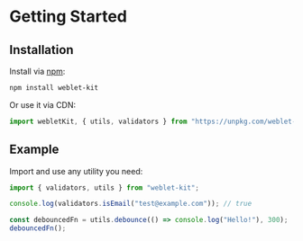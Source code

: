 # Getting Started

## Installation

Install via [npm](https://www.npmjs.com/package/weblet-kit):

```bash
npm install weblet-kit
```

Or use it via CDN:

```js
import webletKit, { utils, validators } from "https://unpkg.com/weblet-kit";
```

## Example

Import and use any utility you need:

```js
import { validators, utils } from "weblet-kit";

console.log(validators.isEmail("test@example.com")); // true

const debouncedFn = utils.debounce(() => console.log("Hello!"), 300);
debouncedFn();
```
